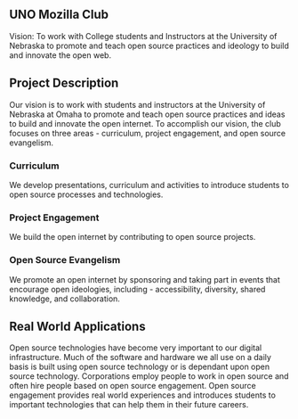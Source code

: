## UNO Mozilla Club

Vision: To work with College students and Instructors at the University of Nebraska to promote and teach open source practices and ideology to build and innovate the open web.

## Project Description
Our vision is to work with students and instructors at the University of Nebraska at Omaha to promote and teach open source practices and ideas to build and innovate the open internet. To accomplish our vision, the club focuses on three areas - curriculum, project engagement, and open source evangelism.
### Curriculum
We develop presentations, curriculum and activities to introduce students to open source processes and technologies.
### Project Engagement
We build the open internet by contributing to open source projects.
### Open Source Evangelism
We promote an open internet by sponsoring and taking part in events that encourage open ideologies, including - accessibility, diversity, shared knowledge, and collaboration.
## Real World Applications
Open source technologies have become very important to our digital infrastructure. Much of the software and hardware we all use on a daily basis is built using open source technology or is dependant upon open source technology. Corporations employ people to work in open source and often hire people based on open source engagement. Open source engagement provides real world experiences and introduces students to important technologies that can help them in their future careers.
